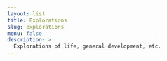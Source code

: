 ```yaml
---
layout: list
title: Explorations
slug: explorations
menu: false
description: >
  Explorations of life, general development, etc.
---
```

